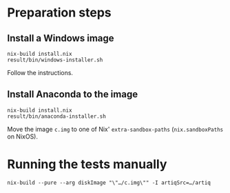 # Preparation steps

## Install a Windows image

```shell
nix-build install.nix
result/bin/windows-installer.sh
```

Follow the instructions.

## Install Anaconda to the image

```shell
nix-build install.nix
result/bin/anaconda-installer.sh
```

Move the image `c.img` to one of Nix' `extra-sandbox-paths` (`nix.sandboxPaths` on NixOS).


# Running the tests manually

```shell
nix-build --pure --arg diskImage "\"…/c.img\"" -I artiqSrc=…/artiq
```

